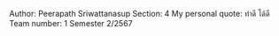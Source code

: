 Author: Peerapath Sriwattanasup
Section: 4
My personal quote: ทำดี ได้ดี
Team number: 1
Semester 2/2567


